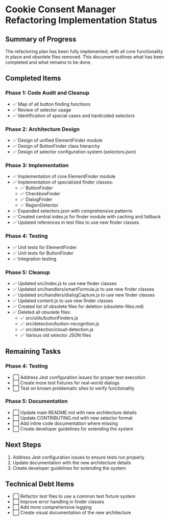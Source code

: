 # Cookie Consent Manager Refactoring Implementation Status

## Summary of Progress

The refactoring plan has been fully implemented, with all core functionality in place and obsolete files removed. This document outlines what has been completed and what remains to be done.

## Completed Items

### Phase 1: Code Audit and Cleanup
- ✅ Map of all button finding functions 
- ✅ Review of selector usage
- ✅ Identification of special cases and hardcoded selectors

### Phase 2: Architecture Design
- ✅ Design of unified ElementFinder module
- ✅ Design of ButtonFinder class hierarchy
- ✅ Design of selector configuration system (selectors.json)

### Phase 3: Implementation
- ✅ Implementation of core ElementFinder module
- ✅ Implementation of specialized finder classes:
  - ✅ ButtonFinder
  - ✅ CheckboxFinder
  - ✅ DialogFinder
  - ✅ RegionDetector
- ✅ Expanded selectors.json with comprehensive patterns
- ✅ Created central index.js for finder module with caching and fallback
- ✅ Updated references in test files to use new finder classes

### Phase 4: Testing
- ✅ Unit tests for ElementFinder
- ✅ Unit tests for ButtonFinder
- ✅ Integration testing

### Phase 5: Cleanup
- ✅ Updated src/index.js to use new finder classes
- ✅ Updated src/handlers/smartFormula.js to use new finder classes
- ✅ Updated src/handlers/dialogCapture.js to use new finder classes
- ✅ Updated content.js to use new finder classes
- ✅ Created list of obsolete files for deletion (obsolete-files.md)
- ✅ Deleted all obsolete files:
  - ✅ src/utils/buttonFinders.js
  - ✅ src/detection/button-recognition.js
  - ✅ src/detection/cloud-detection.js
  - ✅ Various old selector JSON files

## Remaining Tasks

### Phase 4: Testing
- ⬜ Address Jest configuration issues for proper test execution
- ⬜ Create more test fixtures for real-world dialogs
- ⬜ Test on known problematic sites to verify functionality

### Phase 5: Documentation
- ⬜ Update main README.md with new architecture details
- ⬜ Update CONTRIBUTING.md with new selector format
- ⬜ Add inline code documentation where missing
- ⬜ Create developer guidelines for extending the system

## Next Steps
1. Address Jest configuration issues to ensure tests run properly
2. Update documentation with the new architecture details
3. Create developer guidelines for extending the system

## Technical Debt Items
- ⬜ Refactor test files to use a common test fixture system
- ⬜ Improve error handling in finder classes
- ⬜ Add more comprehensive logging
- ⬜ Create visual documentation of the new architecture 